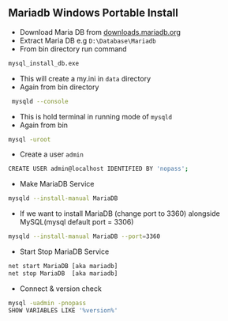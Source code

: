 ## Mariadb Windows Portable Install
* Download Maria DB from [downloads.mariadb.org](https://downloads.mariadb.org/)
* Extract Maria DB e.g ` D:\Database\Mariadb `
* From bin directory run command
```sh
mysql_install_db.exe
```
* This will create a my.ini in ` data ` directory
* Again from bin directory
```sh
 mysqld --console
```
* This is hold terminal in running mode of ` mysqld `
* Again from bin
```sh
mysql -uroot
```
* Create a user ` admin `
```sh
CREATE USER admin@localhost IDENTIFIED BY 'nopass';
```
* Make MariaDB Service
```sh
mysqld --install-manual MariaDB
```

* If we want to install MariaDB (change port to 3360) alongside MySQL(mysql default port = 3306)
```sh
mysqld --install-manual MariaDB --port=3360
```

* Start Stop MariaDB Service
```sh
net start MariaDB [aka mariadb]
net stop MariaDB  [aka mariadb]
```
* Connect & version check
```sh
mysql -uadmin -pnopass
SHOW VARIABLES LIKE '%version%'
```
